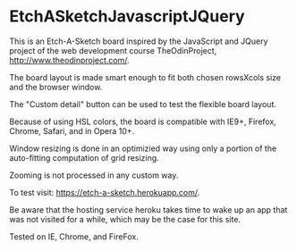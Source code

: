 # EtchASketchJavascriptJQuery

This is an Etch-A-Sketch board inspired by the JavaScript and JQuery project of the web development course TheOdinProject, http://www.theodinproject.com/. 

The board layout is made smart enough to fit both chosen rowsXcols size and the browser window.

The "Custom detail" button can be used to test the flexible board layout.

Because of using HSL colors, the board is compatible with IE9+, Firefox, Chrome, Safari, and in Opera 10+. 

Window resizing is done in an optimizied way using only a portion of the auto-fitting computation of grid resizing.

Zooming is not processed in any custom way.

To test visit: https://etch-a-sketch.herokuapp.com/.

Be aware that the hosting service heroku takes time to wake up an app that was not visited for a while, which may be the case for this site. 

Tested on IE, Chrome, and FireFox.
